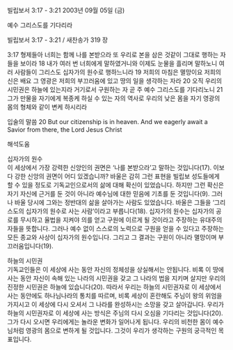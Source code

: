 빌립보서 3:17 - 3:21 
2003년 09월 05일 (금)

예수 그리스도를 기다리라



빌립보서 3:17 - 3:21 / 새찬송가 319 장


3:17 형제들아 너희는 함께 나를 본받으라 또 우리로 본을 삼은 것같이 그대로 행하는 자들을 보이라 
18 내가 여러 번 너희에게 말하였거니와 이제도 눈물을 흘리며 말하노니 여러 사람들이 그리스도 십자가의 원수로 행하느니라 
19 저희의 마침은 멸망이요 저희의 신은 배요 그 영광은 저희의 부끄러움에 있고 땅의 일을 생각하는 자라 
20 오직 우리의 시민권은 하늘에 있는지라 거기로서 구원하는 자 곧 주 예수 그리스도를 기다리노니 
21 그가 만물을 자기에게 복종케 하실 수 있는 자의 역사로 우리의 낮은 몸을 자기 영광의 몸의 형체와 같이 변케 하시리라 

입술의 말씀 
20 But our citizenship is in heaven. And we eagerly await a Savior from there, the Lord Jesus Christ

해석도움





십자가의 원수  
이 세상에서 가장 강력한 신앙인의 권면은 ‘나를 본받으라’고 말하는 것입니다(17). 이보다 강한 신앙의 권면이 어디 있겠습니까? 바울은 감히 그런 표현을 빌립보 성도들에게 할 수 있을 정도로 기독교인으로서의 삶에 대해 확신이 있었습니다. 하지만 그런 확신은 자기 자신에 근거를 둔 것이 아니라 예수님에 대한 믿음에 기초를 둔 것입니다(9). 그러나 바울 당시에 그와는 정반대의 삶을 살아가는 사람도 있었습니다. 바울은 그들을 ‘그리스도의 십자가의 원수로 사는 사람’이라고 부릅니다(18). 십자가의 원수는 십자가의 공로를 무시하고 율법을 지켜야 의를 얻고 구원에 이르게 될 것이라고 주장하는 유대주의자들을 뜻합니다. 그러나 예수 없이 스스로의 노력으로 구원을 얻을 수 있다고 주장하는 모든 종교와 사상이 십자가의 원수입니다. 그리고 그 결과는 구원이 아니라 멸망이며 부끄러움입니다(19).

하늘의 시민권  
기독교인들은 이 세상에 사는 동안 자신의 정체성을 상실해서는 안됩니다. 비록 이 땅에 사는 동안 자신이 속해 있는 나라의 시민권을 갖고 그 나라의 법을 지키며 살지만 우리의 진정한 시민권은 하늘에 있습니다(20). 따라서 우리는 하늘의 시민권자로 이 세상에서 사는 동안에도 하나님나라의 통치를 따르며, 비록 세상이 혼란해도 주님이 왕의 위엄을 가지시고 이 세상에 다시 오셔서 그 나라를 완성하시는 소망을 갖고 살아갑니다. 우리가 하늘의 시민권자로 이 세상에 사는 방식은 주님의 다시 오심을 기다리는 것입니다(20). 그가 다시 오시면 우리에게는 놀라운 변화가 일어나게 됩니다. 우리의 비천한 몸이 예수님처럼 영광의 몸으로 변하게 될 것입니다. 그것이 우리가 생각하는 구원의 궁극적인 목표입니다.